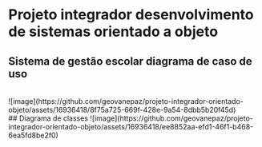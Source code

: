# Projeto integrador desenvolvimento de sistemas orientado a objeto
## Sistema de gestão escolar diagrama de caso de uso 
<br>
![image](https://github.com/geovanepaz/projeto-integrador-orientado-objeto/assets/16936418/8f75a725-669f-428e-9a54-8dbb5b20f45d)

<br/>
## Diagrama de classes 
![image](https://github.com/geovanepaz/projeto-integrador-orientado-objeto/assets/16936418/ee8852aa-efd1-46f1-b468-6ea5fd8be2f0)



